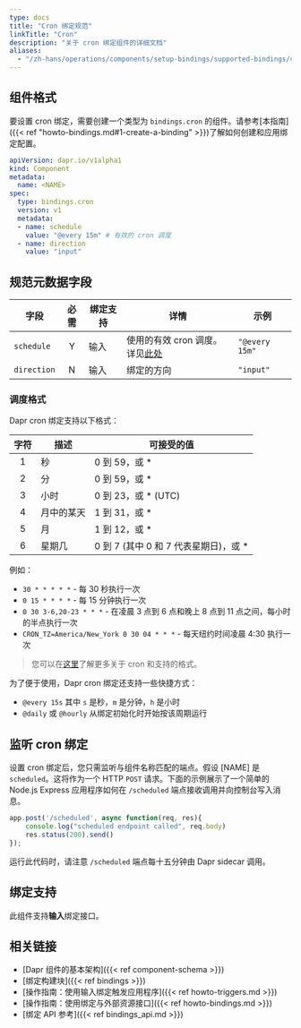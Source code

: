 ```yaml
---
type: docs
title: "Cron 绑定规范"
linkTitle: "Cron"
description: "关于 cron 绑定组件的详细文档"
aliases:
  - "/zh-hans/operations/components/setup-bindings/supported-bindings/cron/"
---
```


## 组件格式

要设置 cron 绑定，需要创建一个类型为 `bindings.cron` 的组件。请参考[本指南]({{< ref "howto-bindings.md#1-create-a-binding" >}})了解如何创建和应用绑定配置。

```yaml
apiVersion: dapr.io/v1alpha1
kind: Component
metadata:
  name: <NAME>
spec:
  type: bindings.cron
  version: v1
  metadata:
  - name: schedule
    value: "@every 15m" # 有效的 cron 调度
  - name: direction
    value: "input"
```

## 规范元数据字段

| 字段              | 必需 | 绑定支持 |  详情 | 示例 |
|--------------------|:--------:|-------|--------|---------|
| `schedule` | Y | 输入|  使用的有效 cron 调度。详见[此处](#schedule-format) | `"@every 15m"`
| `direction` | N | 输入|  绑定的方向 | `"input"`

### 调度格式

Dapr cron 绑定支持以下格式：

| 字符 |	描述        | 可接受的值                             |
|:---------:|-------------------|-----------------------------------------------|
| 1	        | 秒	          | 0 到 59，或 *                                 |
| 2	        | 分	          | 0 到 59，或 *                                 |
| 3	        | 小时	            | 0 到 23，或 * (UTC)                           |
| 4	        | 月中的某天	| 1 到 31，或 *                                 |
| 5	        | 月	            | 1 到 12，或 *                                 |
| 6	        | 星期几	  | 0 到 7 (其中 0 和 7 代表星期日)，或 *         |

例如：

* `30 * * * * *` - 每 30 秒执行一次
* `0 15 * * * *` - 每 15 分钟执行一次
* `0 30 3-6,20-23 * * *` - 在凌晨 3 点到 6 点和晚上 8 点到 11 点之间，每小时的半点执行一次
* `CRON_TZ=America/New_York 0 30 04 * * *` - 每天纽约时间凌晨 4:30 执行一次

> 您可以在[这里](https://en.wikipedia.org/wiki/Cron)了解更多关于 cron 和支持的格式。

为了便于使用，Dapr cron 绑定还支持一些快捷方式：

* `@every 15s` 其中 `s` 是秒，`m` 是分钟，`h` 是小时
* `@daily` 或 `@hourly` 从绑定初始化时开始按该周期运行

## 监听 cron 绑定

设置 cron 绑定后，您只需监听与组件名称匹配的端点。假设 [NAME] 是 `scheduled`。这将作为一个 HTTP `POST` 请求。下面的示例展示了一个简单的 Node.js Express 应用程序如何在 `/scheduled` 端点接收调用并向控制台写入消息。

```js
app.post('/scheduled', async function(req, res){
    console.log("scheduled endpoint called", req.body)
    res.status(200).send()
});
```

运行此代码时，请注意 `/scheduled` 端点每十五分钟由 Dapr sidecar 调用。

## 绑定支持

此组件支持**输入**绑定接口。

## 相关链接

- [Dapr 组件的基本架构]({{< ref component-schema >}})
- [绑定构建块]({{< ref bindings >}})
- [操作指南：使用输入绑定触发应用程序]({{< ref howto-triggers.md >}})
- [操作指南：使用绑定与外部资源接口]({{< ref howto-bindings.md >}})
- [绑定 API 参考]({{< ref bindings_api.md >}})
